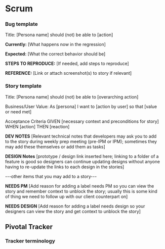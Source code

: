 # Scrum

### Bug template

Title: [Persona name] should (not) be able to [action]

**Currently:**
[What happens now in the regression]

**Expected:**
[What the correct behavior should be]

**STEPS TO REPRODUCE:**
[If needed, add steps to reproduce]

**REFERENCE:**
[Link or attach screenshot(s) to story if relevant]

### Story template

Title: [Persona name] should (not) be able to [overarching action]

Business/User Value: As [persona] I want to [action by user] so that [value or need met]

Acceptance Criteria
GIVEN [necessary context and preconditions for story]
WHEN [action]
THEN [reaction]

**DEV NOTES**
[Relevant technical notes that developers may ask you to add to the story during weekly prep meeting (pre-IPM or IPM); sometimes they may add these themselves or add them as tasks]

**DESIGN Notes**
[prototype / design link inserted here; linking to a folder of a feature is good so designers can continue updating designs without anyone having to re-update the links to each design in the stories]

---other items that you may add to a story---

**NEEDS PM**
[Add reason for adding a label needs PM so you can view the story and remember context to unblock the story; usually this is some kind of thing we need to follow up with our client counterpart on]

**NEEDS DESIGN**
[Add reason for adding a label needs design so your designers can view the story and get context to unblock the story]

## Pivotal Tracker

### Tracker terminology
